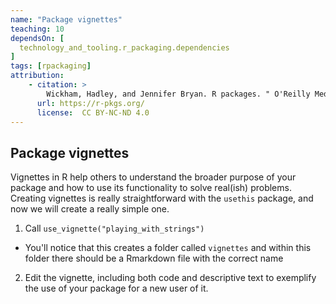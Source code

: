 ```yaml
---
name: "Package vignettes"
teaching: 10
dependsOn: [
  technology_and_tooling.r_packaging.dependencies
]
tags: [rpackaging]
attribution:
    - citation: >
        Wickham, Hadley, and Jennifer Bryan. R packages. " O'Reilly Media, Inc.", 2023.
      url: https://r-pkgs.org/
      license:  CC BY-NC-ND 4.0
---
```


## Package vignettes

Vignettes in R help others to understand the broader purpose of your package and how to use its functionality to solve real(ish) problems. Creating vignettes is really straightforward with the `usethis` package, and now we will create a really simple one.

1. Call `use_vignette("playing_with_strings")`
  - You'll notice that this creates a folder called `vignettes` and within this folder there should be a Rmarkdown file with the correct name

2. Edit the vignette, including both code and descriptive text to exemplify the use of your package for a new user of it.
